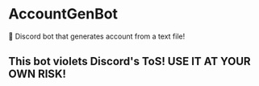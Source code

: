 # AccountGenBot
💙 Discord bot that generates account from a text file!
## This bot violets Discord's ToS! USE IT AT YOUR OWN RISK!
